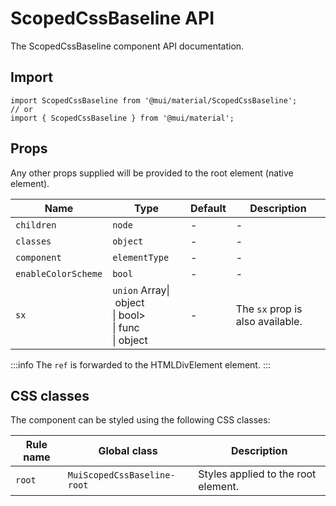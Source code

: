 # ScopedCssBaseline API

The ScopedCssBaseline component API documentation.

## Import

```
import ScopedCssBaseline from '@mui/material/ScopedCssBaseline';
// or
import { ScopedCssBaseline } from '@mui/material';
```

## Props

Any other props supplied will be provided to the root element (native element).

| Name | Type | Default | Description |
| --- | --- | --- | --- |
| `children` | `node` | - | - |
| `classes` | `object` | - | - |
| `component` | `elementType` | - | - |
| `enableColorScheme` | `bool` | - | - |
| `sx` | `union` Array\| object<br>\| bool><br>\| func<br>\| object | - | The `sx` prop is also available. |

:::info
The `ref` is forwarded to the HTMLDivElement element.
:::

## CSS classes

The component can be styled using the following CSS classes:

| Rule name | Global class | Description |
| --- | --- | --- |
| `root` | `MuiScopedCssBaseline-root` | Styles applied to the root element. |